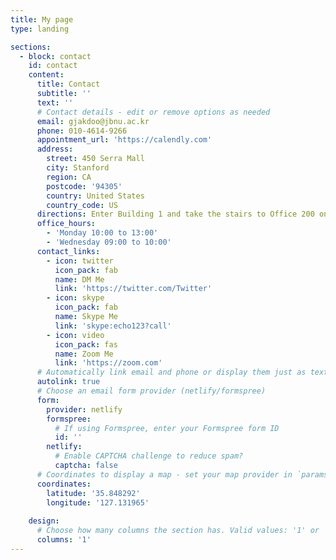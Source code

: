 ```yaml
---
title: My page
type: landing

sections:
  - block: contact
    id: contact
    content:
      title: Contact
      subtitle: ''
      text: ''
      # Contact details - edit or remove options as needed
      email: gjakdoo@jbnu.ac.kr
      phone: 010-4614-9266
      appointment_url: 'https://calendly.com'
      address:
        street: 450 Serra Mall
        city: Stanford
        region: CA
        postcode: '94305'
        country: United States
        country_code: US
      directions: Enter Building 1 and take the stairs to Office 200 on Floor 2
      office_hours:
        - 'Monday 10:00 to 13:00'
        - 'Wednesday 09:00 to 10:00'
      contact_links:
        - icon: twitter
          icon_pack: fab
          name: DM Me
          link: 'https://twitter.com/Twitter'
        - icon: skype
          icon_pack: fab
          name: Skype Me
          link: 'skype:echo123?call'
        - icon: video
          icon_pack: fas
          name: Zoom Me
          link: 'https://zoom.com'
      # Automatically link email and phone or display them just as text?
      autolink: true
      # Choose an email form provider (netlify/formspree)
      form:
        provider: netlify
        formspree:
          # If using Formspree, enter your Formspree form ID
          id: ''
        netlify:
          # Enable CAPTCHA challenge to reduce spam?
          captcha: false
      # Coordinates to display a map - set your map provider in `params.yaml`
      coordinates:
        latitude: '35.848292'
        longitude: '127.131965'
   
    design:
      # Choose how many columns the section has. Valid values: '1' or '2'.
      columns: '1'
---
```

